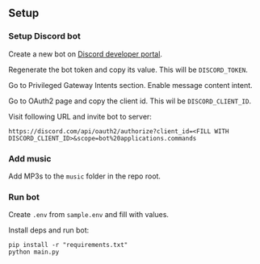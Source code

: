 ## Setup

### Setup Discord bot

Create a new bot on [Discord developer portal](https://discord.com/developers/applications).

Regenerate the bot token and copy its value. This will be `DISCORD_TOKEN`.

Go to Privileged Gateway Intents section. Enable message content intent.

Go to OAuth2 page and copy the client id. This wil be `DISCORD_CLIENT_ID`.

Visit following URL and invite bot to server:

```
https://discord.com/api/oauth2/authorize?client_id=<FILL WITH DISCORD_CLIENT_ID>&scope=bot%20applications.commands
```


### Add music

Add MP3s to the `music` folder in the repo root.


### Run bot

Create `.env` from `sample.env` and fill with values.

Install deps and run bot:

```
pip install -r "requirements.txt"
python main.py
```